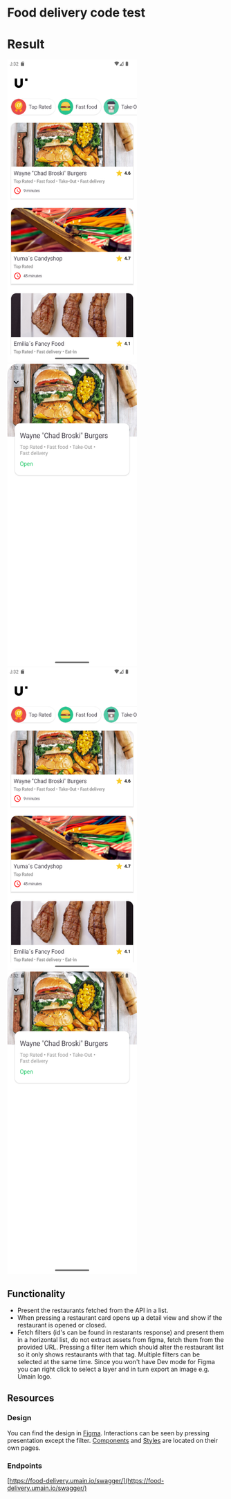 # Food delivery code test

# Result
<p float="left">
    <img src="./screenshots/restaurants_list.png" width="300" height="700" />
    <img src="./screenshots/restaurant_details.png" width="300" height="700" />
    <br>
    <img src="./screenshots/restaurants_list.png" width="300" height="700" />
    <img src="./screenshots/restaurant_details.png" width="300" height="700" />
</p>

## Functionality

- Present the restaurants fetched from the API in a list.
- When pressing a restaurant card opens up a detail view and show if the restaurant is opened or closed.
- Fetch filters (id's can be found in restarants response) and present them in a horizontal list, do not extract assets from figma, fetch them from the provided URL. Pressing a filter item which should alter the restaurant list so it only shows restaurants with that tag. Multiple filters can be selected at the same time. Since you won't have Dev mode for Figma you can right click to select a layer and in turn export an image e.g. Umain logo.

## Resources

### Design 
You can find the design in [Figma](https://www.figma.com/file/cieUHtlRMwZrrOCuehBjf7/Code-test---app?type=design&node-id=0-1&mode=design&t=U2xVDC4ro2wtEK4P-0).
Interactions can be seen by pressing presentation except the filter.
[Components](https://www.figma.com/file/cieUHtlRMwZrrOCuehBjf7/Code-test---app?type=design&node-id=305-96&mode=design) and [Styles](https://www.figma.com/file/cieUHtlRMwZrrOCuehBjf7/Code-test---app?type=design&node-id=305-102&mode=design) are located on their own pages.

### Endpoints
[https://food-delivery.umain.io/swagger/](https://food-delivery.umain.io/swagger/)

